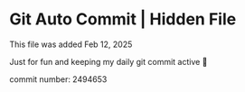 # Git Auto Commit | Hidden File

This file was added Feb 12, 2025

Just for fun and keeping my daily git commit active 🤪

commit number: 2494653

